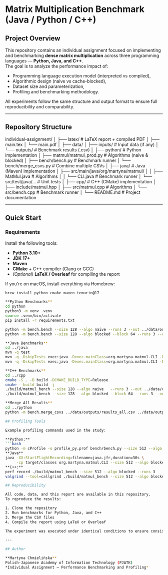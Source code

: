 # Matrix Multiplication Benchmark (Java / Python / C++)

## Project Overview
This repository contains an individual assignment focused on implementing and benchmarking **dense matrix multiplication** across three programming languages — **Python, Java, and C++**.  
The goal is to analyze the performance impact of:
- Programming language execution model (interpreted vs compiled),
- Algorithmic design (naive vs cache-blocked),
- Dataset size and parameterization,
- Profiling and benchmarking methodology.

All experiments follow the same structure and output format to ensure full reproducibility and comparability.

---

## Repository Structure
individual-assignment/
│
├── latex/                 # LaTeX report + compiled PDF
│   ├── main.tex
│   └── main.pdf
│
├── data/
│   ├── inputs/            # Input data (if any)
│   └── outputs/           # Benchmark results (.csv)
│
├── python/                # Python implementation
│   ├── matmul/matmul_prod.py   # Algorithms (naive & blocked)
│   ├── bench/bench.py          # Benchmark runner
│   └── bench/merge_csvs.py     # Combine multiple CSVs
│
├── java/                  # Java (Maven) implementation
│   ├── src/main/java/org/martyna/matmul/
│   │   ├── MatMul.java    # Algorithms
│   │   └── CLI.java       # Benchmark runner
│   └── src/test/java/...  # Unit tests
│
├── cpp/                   # C++ (CMake) implementation
│   ├── include/matmul.hpp
│   ├── src/matmul.cpp     # Algorithms
│   └── src/bench.cpp      # Benchmark runner
│
└── README.md              # Project documentation 


---

## Quick Start

### Requirements
Install the following tools:
- **Python 3.10+**
- **JDK 17+**
- **Maven**
- **CMake** + C++ compiler (Clang or GCC)
- *(Optional)* **LaTeX / Overleaf** for compiling the report

If you're on macOS, install everything via Homebrew:
```bash
brew install python cmake maven temurin@17 

**Python Benchmarks**
cd python
python3 -m venv .venv
source .venv/bin/activate
pip install -r requirements.txt

python -m bench.bench --size 128 --algo naive --runs 3 --out ../data/outputs/results_py.csv
python -m bench.bench --size 128 --algo blocked --block 64 --runs 3 --out ../data/outputs/results_py.csv

**Java Benchmarks**
cd ../java
mvn -q test
mvn -q -DskipTests exec:java -Dexec.mainClass=org.martyna.matmul.CLI -Dexec.args="--size 128 --algo naive --runs 3 --out ../data/outputs/results_java.csv"
mvn -q -DskipTests exec:java -Dexec.mainClass=org.martyna.matmul.CLI -Dexec.args="--size 128 --algo blocked --block 64 --runs 3 --out ../data/outputs/results_java.csv"

**C++ Benchmarks**
cd ../cpp
cmake -S . -B build -DCMAKE_BUILD_TYPE=Release
cmake --build build -j
./build/matmul_bench --size 128 --algo naive   --runs 3 --out ../data/outputs/results_cpp.csv
./build/matmul_bench --size 128 --algo blocked --block 64 --runs 3 --out ../data/outputs/results_cpp.csv

**Merge All Results**
cd ../python
python -m bench.merge_csvs ../data/outputs/results_all.csv ../data/outputs/*.csv

## Profiling Tools

Example profiling commands used in the study:

**Python:**
```bash
python -m cProfile -o profile_py.prof bench/bench.py --size 512 --algo blocked --runs 3
**Java**
java -XX:StartFlightRecording=filename=java.jfr,duration=30s \
     -cp target/classes org.martyna.matmul.CLI --size 512 --algo blocked --runs 3
**C++:**
perf record ./build/matmul_bench --size 512 --algo blocked --runs 3
valgrind --tool=callgrind ./build/matmul_bench --size 512 --algo blocked --runs 3

## Reproducibility

All code, data, and this report are available in this repository.  
To reproduce the results:

1. Clone the repository  
2. Run benchmarks for Python, Java, and C++  
3. Merge the CSV files  
4. Compile the report using LaTeX or Overleaf  

The experiment was executed under identical conditions to ensure consistency across runs.

---

## Author

**Martyna Chmielińska**  
Polish-Japanese Academy of Information Technology (PJATK)  
*Individual Assignment – Performance Benchmarking and Profiling*
